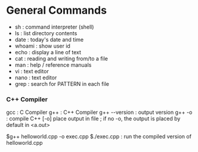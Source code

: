 # General Commands

- sh  : command interpreter (shell)
- ls  : list directory contents
- date : today's date and time
- whoami : show user id
- echo : display a line of text
- cat : reading and writing from/to a file
- man : help / reference manuals
- vi : text editor
- nano : text editor
- grep : search for PATTERN in each file

### C++ Compiler
gcc : C Compiler
g++ : C++ Compiler
g++ --version : output version
g++ <filename> -o <execname> : compile C++ <filename> [-o] place output in file <execname> ; if no -o, the output is placed by default in <a.out>
    
  $g++ helloworld.cpp -o exec.cpp 
  $./exec.cpp : run the compiled version of helloworld.cpp
